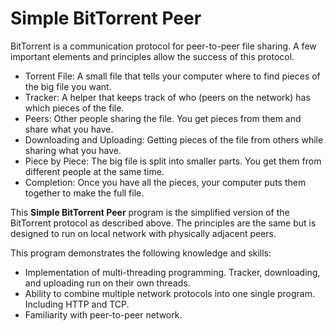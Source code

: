 # Simple BitTorrent Peer

BitTorrent is a communication protocol for peer-to-peer file sharing. A few important elements and principles allow the success of this protocol.
* Torrent File: A small file that tells your computer where to find pieces of the big file you want.
* Tracker: A helper that keeps track of who (peers on the network) has which pieces of the file.
* Peers: Other people sharing the file. You get pieces from them and share what you have.
* Downloading and Uploading: Getting pieces of the file from others while sharing what you have.
* Piece by Piece: The big file is split into smaller parts. You get them from different people at the same time.
* Completion: Once you have all the pieces, your computer puts them together to make the full file.

This **Simple BitTorrent Peer** program is the simplified version of the BitTorrent protocol as described above.
The principles are the same but is designed to run on local network with physically adjacent peers.

This program demonstrates the following knowledge and skills:
* Implementation of multi-threading programming. Tracker, downloading, and uploading run on their own threads.
* Ability to combine multiple network protocols into one single program. Including HTTP and TCP.
* Familiarity with peer-to-peer network.
